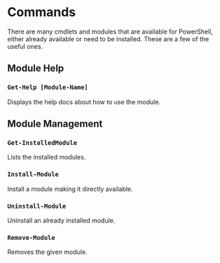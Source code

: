 # Commands

There are many cmdlets and modules that are available for PowerShell, either already available or need to be installed.
These are a few of the useful ones.

## Module Help

### `Get-Help [Module-Name]`
Displays the help docs about how to use the module.

## Module Management

### `Get-InstalledModule`
Lists the installed modules.

### `Install-Module`
Install a module making it directly available.

### `Uninstall-Module`
Uninstall an already installed module.

### `Remove-Module`
Removes the given module.
